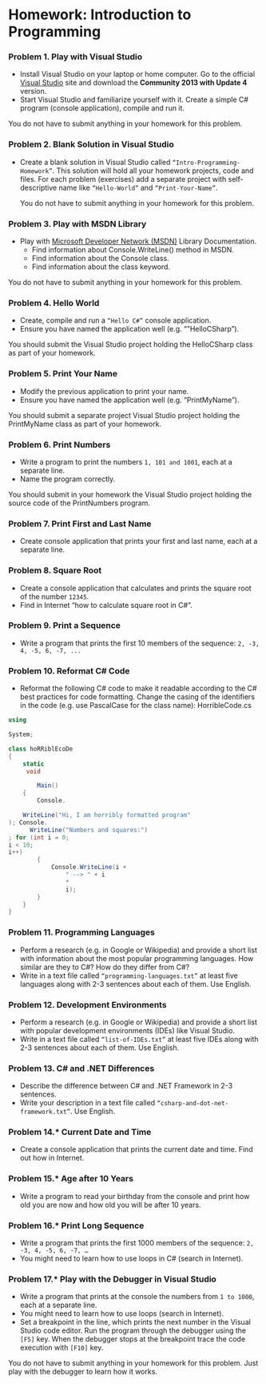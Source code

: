 Homework: Introduction to Programming
========

### Problem 1.	Play with Visual Studio
*	Install Visual Studio on your laptop or home computer. Go to the official [Visual Studio](http://www.visualstudio.com/en-us/downloads/download-visual-studio-vs.aspx) site and download the __Community 2013 with Update 4__ version.
*	Start Visual Studio and familiarize yourself with it. Create a simple C# program (console application), compile and run it.

You do not have to submit anything in your homework for this problem.

### Problem 2.	Blank Solution in Visual Studio
*	Create a blank solution in Visual Studio called `“Intro-Programming-Homework”`. This solution will hold all your homework projects, code and files. For each problem (exercises) add a separate project with self-descriptive name like `“Hello-World”` and `“Print-Your-Name”`.
	
	You do not have to submit anything in your homework for this problem.

### Problem 3.	Play with MSDN Library
*	Play with [Microsoft Developer Network (MSDN)](http://msdn.microsoft.com/library)  Library Documentation.
	*	Find information about Console.WriteLine() method in MSDN.
	*	Find information about the Console class.
	*	Find information about the class keyword.
	
You do not have to submit anything in your homework for this problem.

### Problem 4.	Hello World
*	Create, compile and run a `“Hello C#”` console application.
*	Ensure you have named the application well (e.g. “”HelloCSharp”).

You should submit the Visual Studio project holding the HelloCSharp class as part of your homework.

### Problem 5.	Print Your Name
*	Modify the previous application to print your name.
*	Ensure you have named the application well (e.g. “PrintMyName”).

You should submit a separate project Visual Studio project holding the PrintMyName class as part of your homework.

### Problem 6.	Print Numbers
*	Write a program to print the numbers `1, 101 and 1001`, each at a separate line.
*	Name the program correctly.

You should submit in your homework the Visual Studio project holding the source code of the PrintNumbers program.

### Problem 7.	Print First and Last Name
*	Create console application that prints your first and last name, each at a separate line.

### Problem 8.	Square Root
*	Create a console application that calculates and prints the square root of the number `12345`.
*	Find in Internet “how to calculate square root in C#”.

### Problem 9.	Print a Sequence
*	Write a program that prints the first 10 members of the sequence: `2, -3, 4, -5, 6, -7, ...`

### Problem 10.	Reformat C# Code
*	Reformat the following C# code to make it readable according to the C# best practices for code formatting. Change the casing of the identifiers in the code (e.g. use PascalCase for the class name):
HorribleCode.cs

```c#
using

System;

class hoRRiblEcoDe
{
	static
	 void

		Main()
	{
		Console.

	WriteLine("Hi, I am horribly formatted program"
); Console.
	  WriteLine("Numbers and squares:")
; for (int i = 0;
i < 10;
i++)
		{
			Console.WriteLine(i +
				" --> " + i
				*
				i);
		}
	}
}
```

### Problem 11.	Programming Languages
*	Perform a research (e.g. in Google or Wikipedia) and provide a short list with information about the most popular programming languages. How similar are they to C#? How do they differ from C#?
*	Write in a text file called `“programming-languages.txt”` at least five languages along with 2-3 sentences about each of them. Use English.

### Problem 12.	Development Environments
*	Perform a research (e.g. in Google or Wikipedia) and provide a short list with popular development environments (IDEs) like Visual Studio.
*	Write in a text file called `“list-of-IDEs.txt”` at least five IDEs along with 2-3 sentences about each of them. Use English.

### Problem 13.	C# and .NET Differences
*	Describe the difference between C# and .NET Framework in 2-3 sentences.
*	Write your description in a text file called `“csharp-and-dot-net-framework.txt”`. Use English.

### Problem 14.*	Current Date and Time
*	Create a console application that prints the current date and time. Find out how in Internet.

### Problem 15.*	Age after 10 Years
*	Write a program to read your birthday from the console and print how old you are now and how old you will be after 10 years.

### Problem 16.*	Print Long Sequence
*	Write a program that prints the first 1000 members of the sequence: `2, -3, 4, -5, 6, -7, …`
*	You might need to learn how to use loops in C# (search in Internet).

### Problem 17.*	Play with the Debugger in Visual Studio
*	Write a program that prints at the console the numbers from `1 to 1000`, each at a separate line.
*	You might need to learn how to use loops (search in Internet).
*	Set a breakpoint in the line, which prints the next number in the Visual Studio code editor. Run the program through the debugger using the `[F5]` key. When the debugger stops at the breakpoint trace the code execution with `[F10]` key.

You do not have to submit anything in your homework for this problem. Just play with the debugger to learn how it works.


